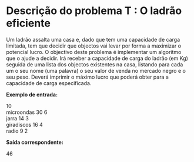 # Descrição do problema T : O ladrão eficiente

Um ladrão assalta uma casa e, dado que tem uma capacidade de carga limitada, tem que decidir que objectos vai levar por forma a maximizar o potencial lucro. O objectivo deste problema é implementar um algoritmo que o ajude a decidir. Irá receber a capacidade de carga do ladrão (em Kg) seguida de uma lista dos objectos existentes na casa, listando para cada um o seu nome (uma palavra) o seu valor de venda no mercado negro e o seu peso. Deverá imprimir o máximo lucro que poderá obter para a capacidade de carga especificada.  

**Exemplo de entrada:**  

10  
microondas 30 6  
jarra 14 3  
giradiscos 16 4  
radio 9 2  

**Saída correspondente:**  

46